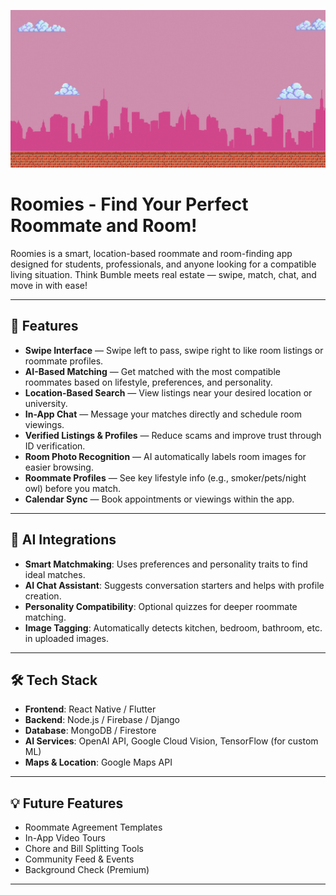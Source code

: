 ![Roomies Banner](https://github.com/ziyyaa1/Roomies/blob/main/assets/Pink%20Pixel%20Gaming%20Channel%20Banner.gif)


# Roomies - Find Your Perfect Roommate and Room!

Roomies is a smart, location-based roommate and room-finding app designed for students, professionals, and anyone looking for a compatible living situation. Think Bumble meets real estate — swipe, match, chat, and move in with ease!

---

## 🚀 Features

-  **Swipe Interface** — Swipe left to pass, swipe right to like room listings or roommate profiles.
-  **AI-Based Matching** — Get matched with the most compatible roommates based on lifestyle, preferences, and personality.
-  **Location-Based Search** — View listings near your desired location or university.
-  **In-App Chat** — Message your matches directly and schedule room viewings.
-  **Verified Listings & Profiles** — Reduce scams and improve trust through ID verification.
-  **Room Photo Recognition** — AI automatically labels room images for easier browsing.
-  **Roommate Profiles** — See key lifestyle info (e.g., smoker/pets/night owl) before you match.
-  **Calendar Sync** — Book appointments or viewings within the app.

---

## 🤖 AI Integrations

-  **Smart Matchmaking**: Uses preferences and personality traits to find ideal matches.
-  **AI Chat Assistant**: Suggests conversation starters and helps with profile creation.
-  **Personality Compatibility**: Optional quizzes for deeper roommate matching.
-  **Image Tagging**: Automatically detects kitchen, bedroom, bathroom, etc. in uploaded images.

---

## 🛠️ Tech Stack

- **Frontend**: React Native / Flutter
- **Backend**: Node.js / Firebase / Django
- **Database**: MongoDB / Firestore
- **AI Services**: OpenAI API, Google Cloud Vision, TensorFlow (for custom ML)
- **Maps & Location**: Google Maps API

---

## 💡 Future Features

-  Roommate Agreement Templates
-  In-App Video Tours
-  Chore and Bill Splitting Tools
-  Community Feed & Events
-  Background Check (Premium)

---


